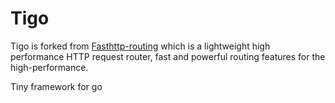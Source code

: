 # Tigo

Tigo is forked from [Fasthttp-routing](https://github.com/qiangxue/fasthttp-routing) which is a lightweight high performance HTTP request router, fast and powerful routing features for the high-performance.

Tiny framework for go
